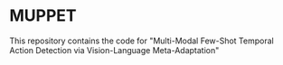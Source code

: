 # MUPPET
This repository contains the code for "Multi-Modal Few-Shot Temporal Action Detection via Vision-Language Meta-Adaptation"

